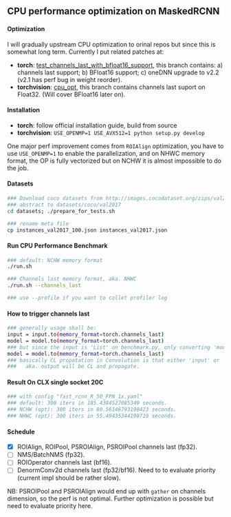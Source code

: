 CPU performance optimization on MaskedRCNN
-----

#### Optimization
I will gradually upstream CPU optimization to orinal repos but since this is somewhat long term.
Currently I put related patches at:
* **torch**: [test_channels_last_with_bfloat16_support](https://github.com/mingfeima/pytorch/tree/test_channels_last_with_bfloat16_support), this branch contains: a) channels last support; b) BFloat16 support; c) oneDNN upgrade to v2.2 (v2.1 has perf bug in weight reorder).
* **torchvision**: [cpu_opt](https://github.com/mingfeima/vision/tree/cpu_opt), this branch contains channels last suport on Float32. (Will cover BFloat16 later on).

#### Installation
* **torch**: follow official installation guide, build from source
* **torchvision**: `USE_OPENMP=1 USE_AVX512=1 python setup.py develop`

One major perf improvement comes from `ROIAlign` optimization, you have to use `USE_OPENMP=1` to enable the parallelization, and on NHWC memory format, the OP is fully vectorized but on NCHW it is almost impossible to do the job.

#### Datasets
```bash
### Download coco datasets from http://images.cocodataset.org/zips/val2017.zip
### abstract to datasets/coco/val2017
cd datasets; ./prepare_for_tests.sh

### rename meta file   
cp instances_val2017_100.json instances_val2017.json
```

#### Run CPU Performance Benchmark
```bash
### default: NCHW memory format
./run.sh

### Channels last memory format, aka. NHWC
./run.sh --channels_last

### use --profile if you want to collet profiler log
```
#### How to trigger channels last
```bash
### generally usage shall be:
input = input.to(memory_format=torch.channels_last)
model = model.to(memory_format=torch.channels_last)
### but since the input is 'List' on benchmark.py, only converting 'model' will also do the job
model = model.to(memory_format=torch.channels_last)
### basically CL propatation in Convolution is that either 'input' or 'weight' in CL format will trigger following CL path
###   aka. output will be CL and propagate.
```

#### Result On CLX single socket 20C
```bash
### with config "fast_rcnn_R_50_FPN_1x.yaml"
### default: 300 iters in 185.4384527085349 seconds.
### NCHW (opt): 300 iters in 80.56146793198423 seconds.
### NHWC (opt): 300 iters in 55.49435344198719 seconds.
```

#### Schedule
* [x] ROIAlign, ROIPool, PSROIAlign, PSROIPool channels last (fp32).
* [ ] NMS/BatchNMS (fp32).
* [ ] ROIOperator channels last (bf16).
* [ ] DenormConv2d channels last (fp32/bf16). Need to to evaluate priority (current impl should be rather slow).

NB: PSROIPool and PSROIAlign would end up with `gather` on channels dimension, so the perf is not optimal. Further optimization is possible but need to evaluate priority here.
